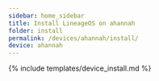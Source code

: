 ```yaml
---
sidebar: home_sidebar
title: Install LineageOS on ahannah
folder: install
permalink: /devices/ahannah/install/
device: ahannah
---
```

{% include templates/device_install.md %}
